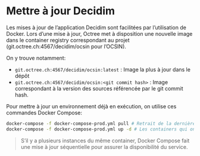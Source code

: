 # Mettre à jour Decidim

Les mises à jour de l’application Decidim sont facilitées par l’utilisation de Docker. Lors d’une mise à jour, Octree met à disposition une nouvelle image dans le container registry correspondant au projet (git.octree.ch:4567/decidim/ocsin pour l’OCSIN).

On y trouve notamment:

- `git.octree.ch:4567/decidim/ocsin:latest` : Image la plus à jour dans le dépôt
- `git.octree.ch:4567/decidim/ocsin:<git commit hash>` : Image correspondant à la version des sources référencée par le git commit hash.

Pour mettre à jour un environnement déjà en exécution, on utilise ces commandes Docker Compose:

```bash
docker-compose -f docker-compose-prod.yml pull # Retrait de la dernière image depuis le dépôt
docker-compose -f docker-compose-prod.yml up -d # Les containers qui ont une image plus récente disponible sont mis à jour
```

> S’il y a plusieurs instances du même container, Docker Compose fait une mise à jour séquentielle pour assurer la disponibilité du service.
